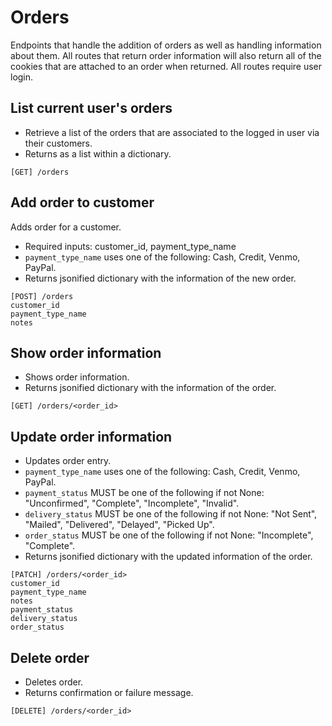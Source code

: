# Orders
Endpoints that handle the addition of orders as well as handling information about them. All routes that return order information will also return all of the cookies that are attached to an order when returned. All routes require user login.

## List current user's orders
- Retrieve a list of the orders that are associated to the logged in user via their customers.
- Returns as a list within a dictionary.
```
[GET] /orders
```
## Add order to customer
Adds order for a customer.
- Required inputs: customer_id, payment_type_name
- `payment_type_name` uses one of the following: Cash, Credit, Venmo, PayPal.
- Returns jsonified dictionary with the information of the new order.
```
[POST] /orders
customer_id
payment_type_name
notes
```
## Show order information
- Shows order information.
- Returns jsonified dictionary with the information of the order.
```
[GET] /orders/<order_id>
```
## Update order information
- Updates order entry.
- `payment_type_name` uses one of the following: Cash, Credit, Venmo, PayPal.
- `payment_status` MUST be one of the following if not None: "Unconfirmed", "Complete", "Incomplete", "Invalid".
- `delivery_status` MUST be one of the following if not None: "Not Sent", "Mailed", "Delivered", "Delayed", "Picked Up".
- `order_status` MUST be one of the following if not None: "Incomplete", "Complete".
- Returns jsonified dictionary with the updated information of the order.
```
[PATCH] /orders/<order_id>
customer_id
payment_type_name
notes
payment_status
delivery_status
order_status
```
## Delete order
- Deletes order.
- Returns confirmation or failure message.
```
[DELETE] /orders/<order_id>
```